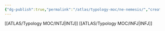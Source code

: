 ```yaml
---
{"dg-publish":true,"permalink":"/atlas/typology-moc/ne-nemesis/","created":"2023-01-05T12:12:27.722+01:00","updated":"2023-02-27T19:20:29.254+01:00"}
---
```



[[ATLAS/Typology MOC/INTJ\|INTJ]]
[[ATLAS/Typology MOC/INFJ\|INFJ]]
